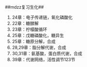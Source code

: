 ##mdzz复习生化##

1. 24章：电子传递链，氧化磷酸化
2. 22章：糖酵解
3. 23章：柠檬酸循环
4. 25章：戊糖磷酸化，糖异生
5. 25章：糖原分解，合成
6. 28,29章：脂分解代谢，合成
7. 30,31章：氨基酸，蛋白质代谢，合成
8. 39章：代谢网络，活性调节123节